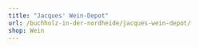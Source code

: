 ```yaml
---
title: "Jacques' Wein-Depot"
url: /buchholz-in-der-nordheide/jacques-wein-depot/
shop: Wein
---
```

